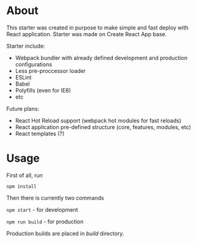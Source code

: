 # About
This starter was created in purpose to make simple and fast deploy with React application. Starter was made on Create React App base. 

Starter include:
* Webpack bundler with already defined development and production configurations
* Less pre-proccessor loader
* ESLint
* Babel
* Polyfills (even for IE8)
* etc 

Future plans:
* React Hot Reload support (webpack hot modules for fast reloads)
* React application pre-defined structure (core, features, modules, etc)
* React templates (?)

# Usage
First of all, run

`npm install`

Then there is currently two commands

`npm start` - for development

`npm run build` - for production

Production builds are placed in *build* directory.
